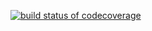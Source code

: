[![build status of codecoverage](https://travis-ci.org/aperry567/Triangle567.svg?branch=codecoverage)](https://travis-ci.org/aperry567/Triangle567)

